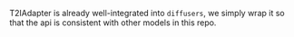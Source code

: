 T2IAdapter is already well-integrated into `diffusers`, we simply wrap it so that the api is consistent with other models in this repo.

